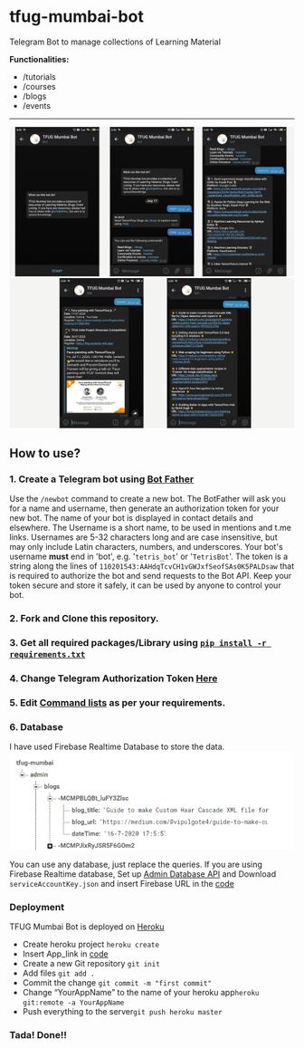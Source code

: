 # tfug-mumbai-bot

Telegram Bot to manage collections of Learning Material

**Functionalities:**
- /tutorials
- /courses
- /blogs
- /events

---
![Database](https://github.com/smitjethwa/tfug-mumbai-bot/blob/master/img/7.png)
![Database](https://github.com/smitjethwa/tfug-mumbai-bot/blob/master/img/8.png)


## How to use?
### 1. Create a Telegram bot using [Bot Father](https://telegram.me/BotFather)
Use the `/newbot` command to create a new bot. The BotFather will ask you for a name and username, then generate an authorization token for your new bot.
The name of your bot is displayed in contact details and elsewhere.
The Username is a short name, to be used in mentions and t.me links. Usernames are 5-32 characters long and are case insensitive, but may only include Latin characters, numbers, and underscores. Your bot's username **must** end in 'bot', e.g. '`tetris_bot`' or '`TetrisBot`'.
The token is a string along the lines of `110201543:AAHdqTcvCH1vGWJxfSeofSAs0K5PALDsaw` that is required to authorize the bot and send requests to the Bot API. Keep your token secure and store it safely, it can be used by anyone to control your bot.
### 2. Fork and Clone this repository.
### 3. Get all required packages/Library using [`pip install -r requirements.txt`](requirements.txt)
### 4. Change Telegram Authorization Token [Here](https://github.com/smitjethwa/tfug-mumbai-bot/blob/master/bot.py#L10)
### 5. Edit [Command lists](https://github.com/smitjethwa/tfug-mumbai-bot/blob/master/bot.py#L141:L148) as per your requirements. 
### 6. Database
I have used Firebase Realtime Database to store the data.
![Database](https://github.com/smitjethwa/tfug-mumbai-bot/blob/master/img/1.PNG)

You can use any database, just replace the queries. If you are using Firebase Realtime database, Set up [Admin Database API](https://firebase.google.com/docs/database/admin/start?authuser=0) and Download `serviceAccountKey.json` and insert Firebase URL in the [code](https://github.com/smitjethwa/tfug-mumbai-bot/blob/master/bot.py#L18)
### Deployment
TFUG Mumbai Bot is deployed on [Heroku](http://heroku.com/)
- Create heroku project ```heroku create```
- Insert App_link in [code](https://github.com/smitjethwa/tfug-mumbai-bot/blob/master/bot.py#L154)
- Create a new Git repository ```git init```
- Add files ```git add .```
- Commit the change ```git commit -m "first commit"```
- Change “YourAppName” to the name of your heroku app```heroku git:remote -a YourAppName```
- Push everything to the server```git push heroku master```

### Tada! Done!! 

